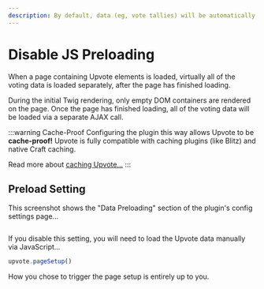 ```yaml
---
description: By default, data (eg, vote tallies) will be automatically populated when a page is fully loaded. You can disable this if you'd like to load the data manually.
---
```


# Disable JS Preloading

When a page containing Upvote elements is loaded, virtually all of the voting data is loaded separately, after the page has finished loading.

During the initial Twig rendering, only empty DOM containers are rendered on the page. Once the page has finished loading, all of the voting data will be loaded via a separate AJAX call.

:::warning Cache-Proof
Configuring the plugin this way allows Upvote to be **cache-proof!** Upvote is fully compatible with caching plugins (like Blitz) and native Craft caching.

Read more about [caching Upvote...](/caching/)
:::

## Preload Setting

This screenshot shows the "Data Preloading" section of the plugin's config settings page...

<img :src="$withBase('/images/upvote-settings-preload-short.png')" class="dropshadow" alt="" style="max-width:600px">

If you disable this setting, you will need to load the Upvote data manually via JavaScript...

```js
upvote.pageSetup()
```

How you chose to trigger the page setup is entirely up to you.
